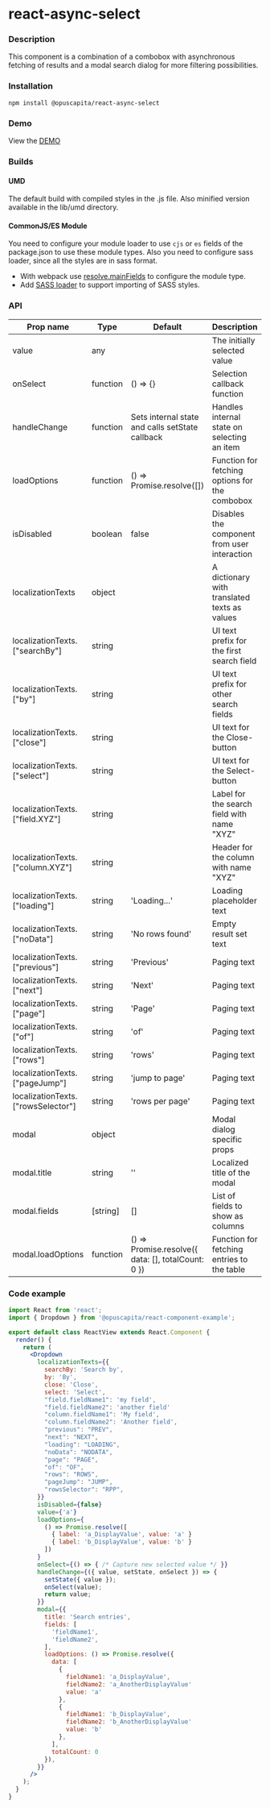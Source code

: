 # react-async-select

### Description
This component is a combination of a combobox with asynchronous fetching of results and a modal search dialog for more filtering possibilities.

### Installation
```
npm install @opuscapita/react-async-select
```

### Demo
View the [DEMO](https://opuscapita.github.io/react-async-select)

### Builds
#### UMD
The default build with compiled styles in the .js file. Also minified version available in the lib/umd directory.
#### CommonJS/ES Module
You need to configure your module loader to use `cjs` or `es` fields of the package.json to use these module types.
Also you need to configure sass loader, since all the styles are in sass format.
* With webpack use [resolve.mainFields](https://webpack.js.org/configuration/resolve/#resolve-mainfields) to configure the module type.
* Add [SASS loader](https://github.com/webpack-contrib/sass-loader) to support importing of SASS styles.

### API
| Prop name                              | Type     | Default                                            | Description                                    |
| -------------------------------------- | -------- | -------------------------------------------------- | ---------------------------------------------- |
| value                                  | any      |                                                    | The initially selected value                   |
| onSelect                               | function | () => {}                                           | Selection callback function                    |
| handleChange                           | function | Sets internal state and calls setState callback    | Handles internal state on selecting an item    |
| loadOptions                            | function | () => Promise.resolve([])                          | Function for fetching options for the combobox |
| isDisabled                             | boolean  | false                                              | Disables the component from user interaction   |
| localizationTexts                      | object   |                                                    | A dictionary with translated texts as values   |
| localizationTexts.["searchBy"]         | string   |                                                    | UI text prefix for the first search field      |
| localizationTexts.["by"]               | string   |                                                    | UI text prefix for other search fields         |
| localizationTexts.["close"]            | string   |                                                    | UI text for the Close-button                   |
| localizationTexts.["select"]           | string   |                                                    | UI text for the Select-button                  |
| localizationTexts.["field.XYZ"]        | string   |                                                    | Label for the search field with name "XYZ"     |
| localizationTexts.["column.XYZ"]       | string   |                                                    | Header for the column with name "XYZ"          |
| localizationTexts.["loading"]          | string   | 'Loading...'                                       | Loading placeholder text                       |
| localizationTexts.["noData"]           | string   | 'No rows found'                                    | Empty result set text                          |
| localizationTexts.["previous"]         | string   | 'Previous'                                         | Paging text                                    |
| localizationTexts.["next"]             | string   | 'Next'                                             | Paging text                                    |
| localizationTexts.["page"]             | string   | 'Page'                                             | Paging text                                    |
| localizationTexts.["of"]               | string   | 'of'                                               | Paging text                                    |
| localizationTexts.["rows"]             | string   | 'rows'                                             | Paging text                                    |
| localizationTexts.["pageJump"]         | string   | 'jump to page'                                     | Paging text                                    |
| localizationTexts.["rowsSelector"]     | string   | 'rows per page'                                    | Paging text                                    |
| modal                                  | object   |                                                    | Modal dialog specific props                    |
| modal.title                            | string   | ''                                                 | Localized title of the modal                   |
| modal.fields                           | [string] | []                                                 | List of fields to show as columns              |
| modal.loadOptions                      | function | () => Promise.resolve({ data: [], totalCount: 0 }) | Function for fetching entries to the table     |

### Code example
```jsx
import React from 'react';
import { Dropdown } from '@opuscapita/react-component-example';

export default class ReactView extends React.Component {
  render() {
    return (
      <Dropdown
        localizationTexts={{
          searchBy: 'Search by',
          by: 'By',
          close: 'Close',
          select: 'Select',
          "field.fieldName1": 'my field',
          "field.fieldName2": 'another field'
          "column.fieldName1": 'My field',
          "column.fieldName2": 'Another field',
          "previous": "PREV",
          "next": "NEXT",
          "loading": "LOADING",
          "noData": "NODATA",
          "page": "PAGE",
          "of": "OF",
          "rows": "ROWS",
          "pageJump": "JUMP",
          "rowsSelector": "RPP",
        }}
        isDisabled={false}
        value={'a'}
        loadOptions={
          () => Promise.resolve([
            { label: 'a_DisplayValue', value: 'a' }
            { label: 'b_DisplayValue', value: 'b' }
          ])
        }
        onSelect={() => { /* Capture new selected value */ }}
        handleChange={({ value, setState, onSelect }) => {
          setState({ value });
          onSelect(value);
          return value;
        }}
        modal={{
          title: 'Search entries',
          fields: [
            'fieldName1',
            'fieldName2',
          ],
          loadOptions: () => Promise.resolve({
            data: [
              {
                fieldName1: 'a_DisplayValue',
                fieldName2: 'a_AnotherDisplayValue'
                value: 'a'
              },
              {
                fieldName1: 'b_DisplayValue',
                fieldName2: 'b_AnotherDisplayValue'
                value: 'b'
              },
            ],
            totalCount: 0
          }),
        }}
      />
    );
  }
}
```
